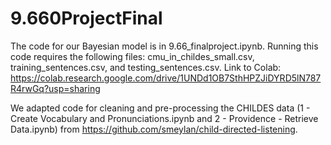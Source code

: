 # 9.660ProjectFinal

The code for our Bayesian model is in 9.66_finalproject.ipynb. Running this code requires the following files: cmu_in_childes_small.csv, training_sentences.csv, and testing_sentences.csv. Link to Colab: https://colab.research.google.com/drive/1UNDd1OB7SthHPZJiDYRD5lN787R4rwGq?usp=sharing

We adapted code for cleaning and pre-processing the CHILDES data (1 - Create Vocabulary and Pronunciations.ipynb and 2 - Providence - Retrieve Data.ipynb) from https://github.com/smeylan/child-directed-listening.

